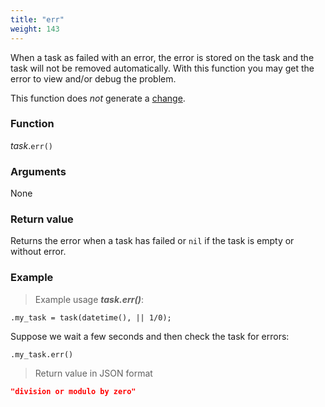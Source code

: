```yaml
---
title: "err"
weight: 143
---
```


When a task as failed with an error, the error is stored on the task and the task will not be removed automatically.
With this function you may get the error to view and/or debug the problem.

This function does *not* generate a [change](../../../overview/changes).

### Function

*task*.`err()`

### Arguments

None

### Return value

Returns the error when a task has failed or `nil` if the task is empty or without error.

### Example

> Example usage ***task.err()***:

```thingsdb,should_pass
.my_task = task(datetime(), || 1/0);
```

Suppose we wait a few seconds and then check the task for errors:

```thingsdb,syntax_only
.my_task.err()
```

> Return value in JSON format

```json
"division or modulo by zero"
```
